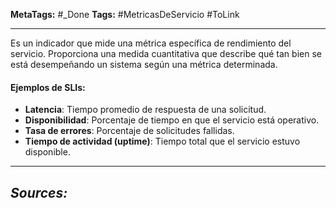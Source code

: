 **MetaTags:** #_Done 
**Tags:** #MetricasDeServicio #ToLink
- - -
Es un indicador que mide una métrica específica de rendimiento del servicio. Proporciona una medida cuantitativa que describe qué tan bien se está desempeñando un sistema según una métrica determinada.
#### Ejemplos de SLIs:
- **Latencia**: Tiempo promedio de respuesta de una solicitud.
- **Disponibilidad**: Porcentaje de tiempo en que el servicio está operativo.
- **Tasa de errores**: Porcentaje de solicitudes fallidas.
- **Tiempo de actividad (uptime)**: Tiempo total que el servicio estuvo disponible.
- - - 
## ***Sources:***